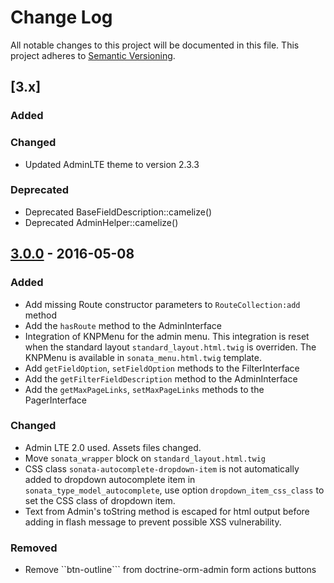 # Change Log
All notable changes to this project will be documented in this file.
This project adheres to [Semantic Versioning](http://semver.org/).

## [3.x]
### Added

### Changed
- Updated AdminLTE theme to version 2.3.3

### Deprecated
- Deprecated BaseFieldDescription::camelize()
- Deprecated AdminHelper::camelize()

## [3.0.0](https://github.com/sonata-project/SonataAdminBundle/compare/2.3.10...3.0.0) - 2016-05-08
### Added
- Add missing Route constructor parameters to ``RouteCollection:add`` method
- Add the ``hasRoute`` method to the AdminInterface
- Integration of KNPMenu for the admin menu. This integration is reset when the standard layout
``standard_layout.html.twig`` is overriden. The KNPMenu is available in ``sonata_menu.html.twig`` template.
- Add ``getFieldOption``, ``setFieldOption`` methods to the FilterInterface
- Add the ``getFilterFieldDescription`` method to the AdminInterface
- Add the ``getMaxPageLinks``, ``setMaxPageLinks`` methods to the PagerInterface

### Changed
- Admin LTE 2.0 used. Assets files changed.
- Move ``sonata_wrapper`` block on ```standard_layout.html.twig```
- CSS class ``sonata-autocomplete-dropdown-item`` is not automatically added to dropdown
autocomplete item in ``sonata_type_model_autocomplete``, use option ``dropdown_item_css_class``
to set the CSS class of dropdown item.
- Text from Admin's toString method is escaped for html output before adding in flash message to prevent possible XSS vulnerability.

### Removed
- Remove ``btn-outline``` from doctrine-orm-admin form actions buttons
